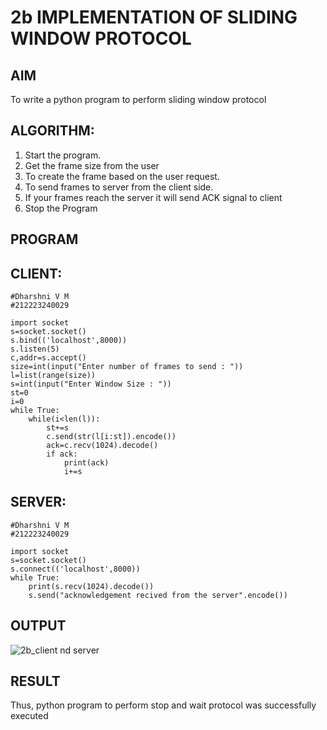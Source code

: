 # 2b IMPLEMENTATION OF SLIDING WINDOW PROTOCOL
## AIM
To write a python program to perform sliding window protocol

## ALGORITHM:
1. Start the program.
2. Get the frame size from the user
3. To create the frame based on the user request.
4. To send frames to server from the client side.
5. If your frames reach the server it will send ACK signal to client
6. Stop the Program
## PROGRAM
## CLIENT:
```
#Dharshni V M
#212223240029

import socket 
s=socket.socket() 
s.bind(('localhost',8000)) 
s.listen(5) 
c,addr=s.accept() 
size=int(input("Enter number of frames to send : ")) 
l=list(range(size)) 
s=int(input("Enter Window Size : ")) 
st=0 
i=0 
while True:
    while(i<len(l)):
        st+=s 
        c.send(str(l[i:st]).encode()) 
        ack=c.recv(1024).decode() 
        if ack: 
            print(ack) 
            i+=s 
```
## SERVER:
```
#Dharshni V M
#212223240029

import socket 
s=socket.socket() 
s.connect(('localhost',8000)) 
while True:
    print(s.recv(1024).decode()) 
    s.send("acknowledgement recived from the server".encode())
```
## OUTPUT

![2b_client nd server](https://github.com/user-attachments/assets/dfd37fb1-14b3-4ee5-a892-1fdd2d97668b)

## RESULT
Thus, python program to perform stop and wait protocol was successfully executed
